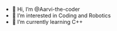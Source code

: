 - 👋 Hi, I’m @Aarvi-the-coder
- 👀 I’m interested in Coding and Robotics
- 🌱 I’m currently learning C++

<!---
Aarvi-the-coder/Aarvi-the-coder is a ✨ special ✨ repository because its `README.md` (this file) appears on your GitHub profile.
You can click the Preview link to take a look at your changes.
--->
